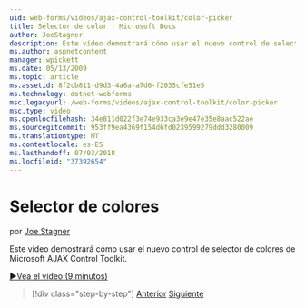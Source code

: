 ```yaml
---
uid: web-forms/videos/ajax-control-toolkit/color-picker
title: Selector de color | Microsoft Docs
author: JoeStagner
description: Este vídeo demostrará cómo usar el nuevo control de selector de colores de Microsoft AJAX Control Toolkit.
ms.author: aspnetcontent
manager: wpickett
ms.date: 05/13/2009
ms.topic: article
ms.assetid: 8f2cb811-d9d3-4a6a-a7d6-f2035cfe51e5
ms.technology: dotnet-webforms
msc.legacyurl: /web-forms/videos/ajax-control-toolkit/color-picker
msc.type: video
ms.openlocfilehash: 34e811d022f3e74e933ca3e9e47e35e8aac522ae
ms.sourcegitcommit: 953ff9ea4369f154d6fd0239599279ddd3280009
ms.translationtype: MT
ms.contentlocale: es-ES
ms.lasthandoff: 07/03/2018
ms.locfileid: "37392654"
---
```

<a name="color-picker"></a>Selector de colores
====================
por [Joe Stagner](https://github.com/JoeStagner)

Este vídeo demostrará cómo usar el nuevo control de selector de colores de Microsoft AJAX Control Toolkit.

[&#9654;Vea el vídeo (9 minutos)](https://channel9.msdn.com/Blogs/ASP-NET-Site-Videos/color-picker)

> [!div class="step-by-step"]
> [Anterior](control-extenders.md)
> [Siguiente](combo-box.md)
